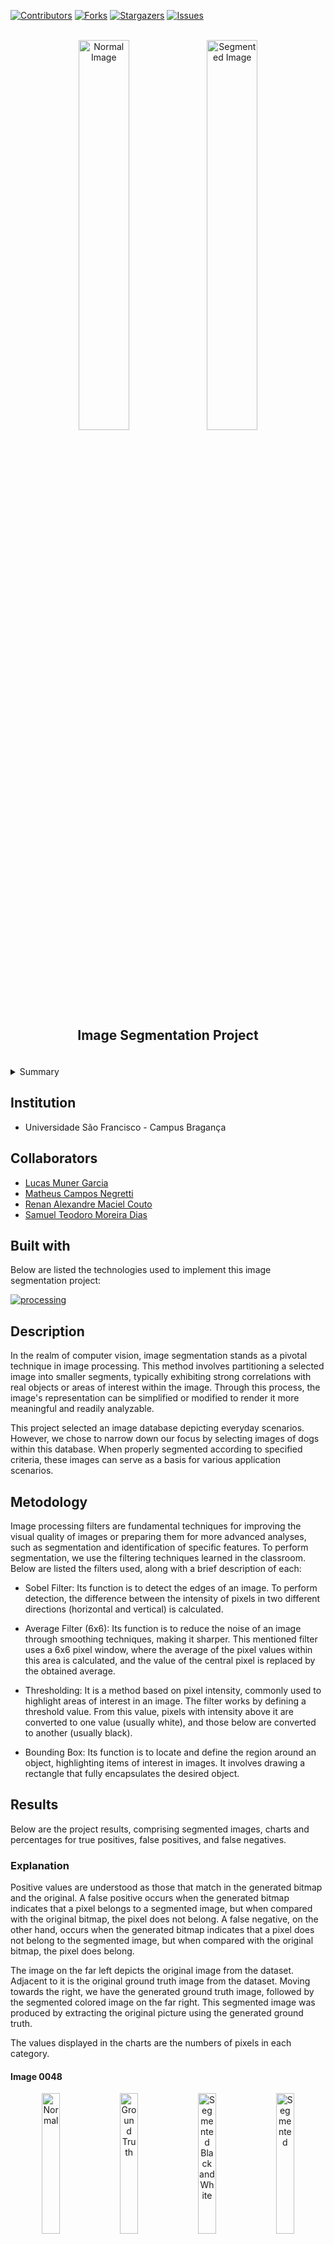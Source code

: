 [![Contributors][contributors-shield]][contributors-url]
[![Forks][forks-shield]][forks-url]
[![Stargazers][stars-shield]][stars-url]
[![Issues][issues-shield]][issues-url]

<br>
<div align="center">
        <img src="src/segmentation0057/0057.jpg" alt="Normal Image" width="40%">
        <img src="src/segmentation0057/segImg_0057.jpg" alt="Segmented Image" width="40%">
    <h2 align="center" style="margin: 20px">Image Segmentation Project</h3>
</div>
<br>

<!-- TABLE OF CONTENTS -->
<details>
    <summary>Summary</summary>
    <ol>
        <li><a href="#institution">Institution</a></li>
        <li><a href="#built-with">Built with</a></li>
        <li><a href="#collaborators">Collaborators</a></li>
        <li><a href="#description">Description</a></li>
        <li><a href="#metodology">Metodology</a></li>
        <li>
            <a href="#eesults">Results</a>
            <ul>
                <li><a href="#explanation">Explanation</a></li>
            </ul>
        </li>
        <li><a href="#acknowledgments">Acknowledgments</a></li>
    </ol>
</details>

## Institution

- Universidade São Francisco - Campus Bragança

## Collaborators

- [Lucas Muner Garcia][lucas-linkedin-url]
- [Matheus Campos Negretti][matheus-linkedin-url]
- [Renan Alexandre Maciel Couto][renan-linkedin-url]
- [Samuel Teodoro Moreira Dias][samuel-linkedin-url]

## Built with

Below are listed the technologies used to implement this image segmentation project:

[![processing][processing-shield]][processing-url] <br>

## Description

In the realm of computer vision, image segmentation stands as a pivotal technique in image processing. This method involves partitioning a selected image into smaller segments, typically exhibiting strong correlations with real objects or areas of interest within the image. Through this process, the image's representation can be simplified or modified to render it more meaningful and readily analyzable.

This project selected an image database depicting everyday scenarios. However, we chose to narrow down our focus by selecting images of dogs within this database. When properly segmented according to specified criteria, these images can serve as a basis for various application scenarios.

## Metodology

Image processing filters are fundamental techniques for improving the visual quality of images or preparing them for more advanced analyses, such as segmentation and identification of specific features. To perform segmentation, we use the filtering techniques learned in the classroom. Below are listed the filters used, along with a brief description of each:

- Sobel Filter: Its function is to detect the edges of an image. To perform detection, the difference between the intensity of pixels in two different directions (horizontal and vertical) is calculated.

- Average Filter (6x6): Its function is to reduce the noise of an image through smoothing techniques, making it sharper. This mentioned filter uses a 6x6 pixel window, where the average of the pixel values within this area is calculated, and the value of the central pixel is replaced by the obtained average.

- Thresholding: It is a method based on pixel intensity, commonly used to highlight areas of interest in an image. The filter works by defining a threshold value. From this value, pixels with intensity above it are converted to one value (usually white), and those below are converted to another (usually black).

- Bounding Box: Its function is to locate and define the region around an object, highlighting items of interest in images. It involves drawing a rectangle that fully encapsulates the desired object.

## Results

Below are the project results, comprising segmented images, charts and percentages for true positives, false positives, and false negatives.

### Explanation

Positive values are understood as those that match in the generated bitmap and the original. A false positive occurs when the generated bitmap indicates that a pixel belongs to a segmented image, but when compared with the original bitmap, the pixel does not belong. A false negative, on the other hand, occurs when the generated bitmap indicates that a pixel does not belong to the segmented image, but when compared with the original bitmap, the pixel does belong.

The image on the far left depicts the original image from the dataset. Adjacent to it is the original ground truth image from the dataset. Moving towards the right, we have the generated ground truth image, followed by the segmented colored image on the far right. This segmented image was produced by extracting the original picture using the generated ground truth.

The values displayed in the charts are the numbers of pixels in each category.

#### Image 0048

<div align="center">
    <img src="src/segmentation0048/0048.jpg" alt="Normal" width="24%">
    <img src="src/segmentation0048/GT0048.png" alt="Ground Truth" width="24%">
    <img src="src/segmentation0048/segBB_0048.jpg" alt="Segmented Black and White" width="24%">
    <img src="src/segmentation0048/segImg_0048.jpg" alt="Segmented" width="24%">
    <br>
    <br>
    <img src="src/segmentation0048/Results_ Image 0048.png" alt="Segmented" width="50%">
</div>

- Positives: 89.49%
- False positives: 8.97%
- Falso negatives: 1.54%

#### Image 0049

<div align="center">
    <img src="src/segmentation0049/0049.jpg" alt="Normal" width="24%">
    <img src="src/segmentation0049/GT0049.png" alt="Ground Truth" width="24%">
    <img src="src/segmentation0049/segBB_0049.jpg" alt="Segmented Black and White" width="24%">
    <img src="src/segmentation0049/segImg_0049.jpg" alt="Segmented" width="24%">
    <br>
    <br>
    <img src="src/segmentation0049/Results_ Image 0049.png" alt="Segmented" width="50%">
</div>

- Positives: 90.99%
- False positives: 9%
- Falso negatives: 0.01%

#### Image 0051

<div align="center">
    <img src="src/segmentation0051/0051.jpg" alt="Normal" width="24%">
    <img src="src/segmentation0051/GT0051.png" alt="Ground Truth" width="24%">
    <img src="src/segmentation0051/segBB_0051.jpg" alt="Segmented Black and White" width="24%">
    <img src="src/segmentation0051/segImg_0051.jpg" alt="Segmented" width="24%">
    <br>
    <br>
    <img src="src/segmentation0051/Results_ Image 0051.png" alt="Segmented" width="50%">
</div>

- Positives: 93.71%
- False positives: 4.06%
- Falso negatives: 2.23%

#### Image 0055

<div align="center">
    <img src="src/segmentation0055/0055.jpg" alt="Normal" width="24%">
    <img src="src/segmentation0055/GT0055.png" alt="Ground Truth" width="24%">
    <img src="src/segmentation0055/segBB_0055.jpg" alt="Segmented Black and White" width="24%">
    <img src="src/segmentation0055/segImg_0055.jpg" alt="Segmented" width="24%">
    <br>
    <br>
    <img src="src/segmentation0055/Results_ Image 0055.png" alt="Segmented" width="50%">
</div>

- Positives: 98.01%
- False positives: 0.36%
- Falso negatives: 1.63%

#### Image 0057

<div align="center">
    <img src="src/segmentation0057/0057.jpg" alt="Normal" width="24%">
    <img src="src/segmentation0057/GT0057.png" alt="Ground Truth" width="24%">
    <img src="src/segmentation0057/segBB_0057.jpg" alt="Segmented Black and White" width="24%">
    <img src="src/segmentation0057/segImg_0057.jpg" alt="Segmented" width="24%">
    <br>
    <br>
    <img src="src/segmentation0057/Results_ Image 0057.png" alt="Segmented" width="50%">
</div>

- Positives: 96.76%
- False positives: 2.8%
- Falso negatives: 0.44%

#### Image 0059

<div align="center">
    <img src="src/segmentation0059/0059.jpg" alt="Normal" width="24%">
    <img src="src/segmentation0059/GT0059.png" alt="Ground Truth" width="24%">
    <img src="src/segmentation0059/segBB_0059.jpg" alt="Segmented Black and White" width="24%">
    <img src="src/segmentation0059/segImg_0059.jpg" alt="Segmented" width="24%">
    <br>
    <br>
    <img src="src/segmentation0059/Results_ Image 0059.png" alt="Segmented" width="50%">
</div>

- Positives: 74.41%
- False positives: 1.6%
- Falso negatives: 23.99%

#### Image 0958

<div align="center">
    <img src="src/segmentation0958/0958.jpg" alt="Normal" width="24%">
    <img src="src/segmentation0958/GT0958.png" alt="Ground Truth" width="24%">
    <img src="src/segmentation0958/segBB_0958.jpg" alt="Segmented Black and White" width="24%">
    <img src="src/segmentation0958/segImg_0958.jpg" alt="Segmented" width="24%">
    <br>
    <br>
    <img src="src/segmentation0958/Results_ Image 0958.png" alt="Segmented" width="50%">
</div>

- Positives: 89.4%
- False positives: 4.88%
- Falso negatives: 5.72%

## Acknowledgments

- Image dataset utilized: [Extended Complex Scene Saliency Dataset (ECSSD)][ecssd-url]

[contributors-shield]: https://img.shields.io/github/contributors/samuel-tmd/imageSegmentation.svg?style=for-the-badge
[contributors-url]: https://github.com/samuel-tmd/imageSegmentation/graphs/contributors
[forks-shield]: https://img.shields.io/github/forks/samuel-tmd/imageSegmentation.svg?style=for-the-badge
[forks-url]: https://github.com/samuel-tmd/imageSegmentationnetwork/members
[stars-shield]: https://img.shields.io/github/stars/samuel-tmd/imageSegmentation.svg?style=for-the-badge
[stars-url]: https://github.com/samuel-tmd/imageSegmentation/stargazers
[issues-shield]: https://img.shields.io/github/issues/samuel-tmd/imageSegmentation.svg?style=for-the-badge
[issues-url]: https://github.com/samuel-tmd/imageSegmentation/issues
[processing-shield]: https://img.shields.io/badge/Processing-0000FF?style=for-the-badge&logo=processingfoundation&logoColor=white
[processing-url]: https://processing.org/
[ecssd-url]: https://www.cse.cuhk.edu.hk/leojia/projects/hsaliency/dataset.html
[lucas-linkedin-url]: https://www.linkedin.com/in/lucas-muner-21388621a/
[matheus-linkedin-url]: https://www.linkedin.com/in/matheus-negretti-b177a8307
[renan-linkedin-url]: https://www.linkedin.com/in/renan-couto-62404892/
[samuel-linkedin-url]: https://www.linkedin.com/in/samuel-dias4a5a/